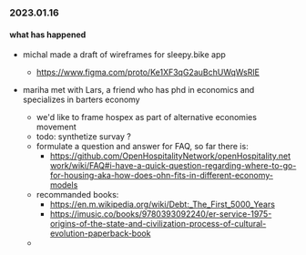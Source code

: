### 2023.01.16

#### what has happened

* michal made a draft of wireframes for sleepy.bike app
  * https://www.figma.com/proto/Ke1XF3qG2auBchUWqWsRlE

* mariha met with Lars, a friend who has phd in economics and specializes in barters economy
  * we'd like to frame hospex as part of alternative economies movement
  * todo: synthetize survay ?
  * formulate a question and answer for FAQ, so far there is: 
      * https://github.com/OpenHospitalityNetwork/openHospitality.network/wiki/FAQ#i-have-a-quick-question-regarding-where-to-go-for-housing-aka-how-does-ohn-fits-in-different-economy-models
  * recommanded books: 
      * https://en.m.wikipedia.org/wiki/Debt:_The_First_5000_Years
      * https://imusic.co/books/9780393092240/er-service-1975-origins-of-the-state-and-civilization-process-of-cultural-evolution-paperback-book
  * 
